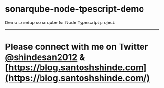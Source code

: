 # sonarqube-node-tpescript-demo

Demo to setup sonarqube for Node Typescript project.

<hr/>

# Please connect with me on Twitter [@shindesan2012](https://twitter.com/shindesan2012) & [https://blog.santoshshinde.com](https://blog.santoshshinde.com/)
